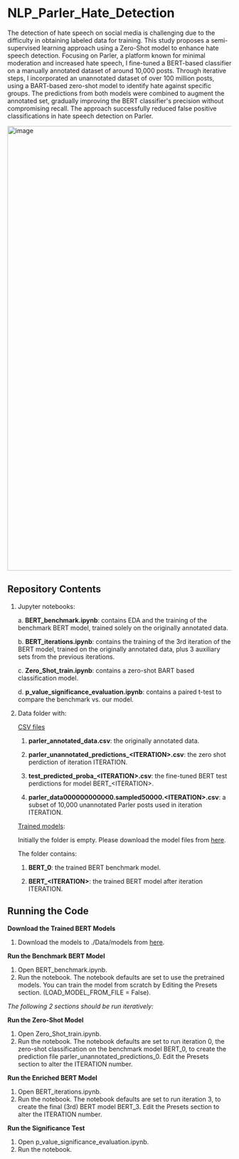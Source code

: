 # NLP_Parler_Hate_Detection


The detection of hate speech on social media is challenging due to the difficulty in obtaining labeled data for training. This study proposes a semi-supervised learning approach using a Zero-Shot model to enhance hate speech detection. Focusing on Parler, a platform known for minimal moderation and increased hate speech, I fine-tuned a BERT-based classifier on a manually annotated dataset of around 10,000 posts. Through iterative steps, I incorporated an unannotated dataset of over 100 million posts, using a BART-based zero-shot model to identify hate against specific groups. The predictions from both models were combined to augment the annotated set, gradually improving the BERT classifier's precision without compromising recall. The approach successfully reduced false positive classifications in hate speech detection on Parler.

<img width="1000" alt="image" src="https://github.com/nts-e/NLP_Parler_Hate_Detection/assets/107881111/a0e3c6c5-f89e-4b81-97a4-7d00badc9140">


<h2>Repository Contents</h2>

1. Jupyter notebooks:

    a.  <b>BERT_benchmark.ipynb</b>:    contains EDA and the training of the benchmark BERT model, trained solely on the originally annotated data.
    
    b.  <b>BERT_iterations.ipynb</b>:   contains the training of the 3rd iteration of the BERT model, trained on the originally annotated data, plus 3 auxiliary sets from the previous iterations.
    
    c. <b>Zero_Shot_train.ipynb</b>:   contains a zero-shot BART based classification model.

    d. <b>p_value_significance_evaluation.ipynb</b>: contains a paired t-test to compare the benchmark vs. our model.

2. Data folder with:

    <ins>CSV files</ins> 
    
    1.  <b>parler_annotated_data.csv</b>:   the originally annotated data.
    
    2. <b>parler_unannotated_predictions_&lt;ITERATION&gt;.csv</b>: the zero shot perdiction of iteration ITERATION.
    
    3. <b>test_predicted_proba_&lt;ITERATION&gt;.csv</b>: the fine-tuned BERT test perdictions for model BERT_&lt;ITERATION&gt;.
    
    4. <b>parler_data000000000000.sampled50000.&lt;ITERATION&gt;.csv</b>: a subset of 10,000 unannotated Parler posts used in iteration ITERATION.

    <ins>Trained models</ins>:
    
    Initially the folder is empty. Please download the model files from [here](https://drive.google.com/drive/u/0/folders/1hefKNzJ-mUCl8FjHa1OUgqDe6z0vQ5QW).
    
    The folder contains:
    
    1.  <b>BERT_0</b>: the trained BERT benchmark model.
    
    2. <b>BERT_&lt;ITERATION&gt;</b>: the trained BERT model after iteration ITERATION.
    


<h2>Running the Code</h2>

__Download the Trained BERT Models__
1. Download the models to ./Data/models from [here](https://drive.google.com/drive/u/0/folders/1hefKNzJ-mUCl8FjHa1OUgqDe6z0vQ5QW).


__Run the Benchmark BERT Model__
1. Open BERT_benchmark.ipynb.
2. Run the notebook. The notebook defaults are set to use the pretrained models. You can train the model from scratch by Editing the Presets section. (LOAD_MODEL_FROM_FILE = False).


_The following 2 sections should be run iteratively:_

__Run the Zero-Shot Model__
1. Open Zero_Shot_train.ipynb.
2. Run the notebook. The notebook defaults are set to run iteration 0, the zero-shot classification on the benchmark model BERT_0, to create the prediction file parler_unannotated_predictions_0. Edit the Presets section to alter the ITERATION number.

__Run the Enriched BERT Model__
1. Open BERT_iterations.ipynb.
2. Run the notebook. The notebook defaults are set to run iteration 3, to create the final (3rd) BERT model BERT_3. Edit the Presets section to alter the ITERATION number.



__Run the Significance Test__
1. Open p_value_significance_evaluation.ipynb.
2. Run the notebook.    

